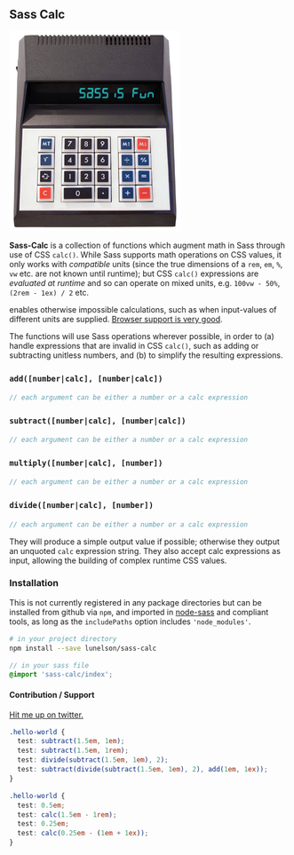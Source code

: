 ## Sass Calc

!['sass calc'](sass-calc.png)

**Sass-Calc** is a collection of functions which augment math in Sass through use of CSS `calc()`. While Sass supports math operations on CSS values, it only works with *compatible* units (since the true dimensions of a `rem`, `em`, `%`, `vw` etc. are not known until runtime); but CSS `calc()` expressions are *evaluated at runtime* and so can operate on mixed units, e.g. `100vw - 50%`, `(2rem - 1ex) / 2` etc.

 enables otherwise impossible calculations, such as when input-values of different units are supplied. [Browser support is very good](http://caniuse.com/#feat=calc).

The functions will use Sass operations wherever possible, in order to (a) handle expressions that are invalid in CSS `calc()`, such as adding or subtracting unitless numbers, and (b) to simplify the resulting expressions.

### `add([number|calc], [number|calc])`
```scss
// each argument can be either a number or a calc expression
```
### `subtract([number|calc], [number|calc])`
```scss
// each argument can be either a number or a calc expression
```
### `multiply([number|calc], [number])`
```scss
// each argument can be either a number or a calc expression
```
### `divide([number|calc], [number])`
```scss
// each argument can be either a number or a calc expression
```

They will produce a simple output value if possible; otherwise they output an unquoted `calc` expression string. They also accept calc expressions as input, allowing the building of complex runtime CSS values.

### Installation

This is not currently registered in any package directories but can be installed from github via `npm`, and imported in [node-sass](https://github.com/sass/node-sass) and compliant tools, as long as the `includePaths` option includes `'node_modules'`.

```sh
# in your project directory
npm install --save lunelson/sass-calc
```
```scss
// in your sass file
@import 'sass-calc/index';
```
#### Contribution / Support

[Hit me up on twitter.]()

```scss
.hello-world {
  test: subtract(1.5em, 1em);
  test: subtract(1.5em, 1rem);
  test: divide(subtract(1.5em, 1em), 2);
  test: subtract(divide(subtract(1.5em, 1em), 2), add(1em, 1ex));
}
```
```css
.hello-world {
  test: 0.5em;
  test: calc(1.5em - 1rem);
  test: 0.25em;
  test: calc(0.25em - (1em + 1ex));
}
```
